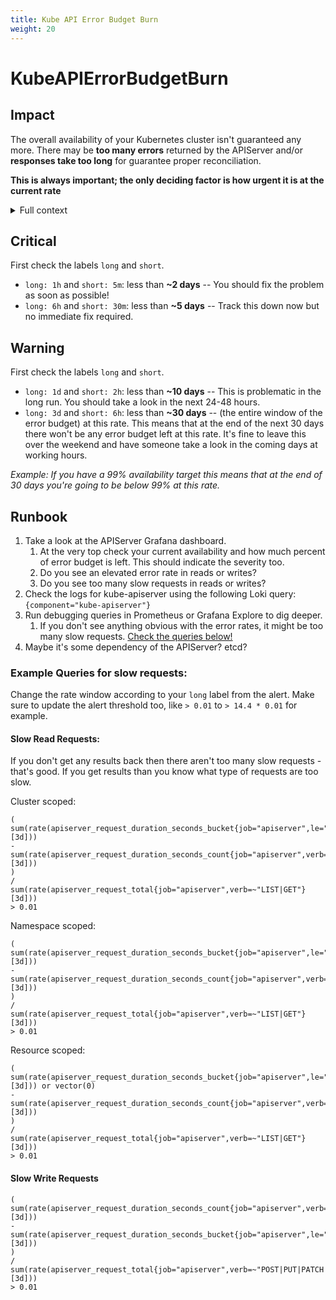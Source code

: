 ```yaml
---
title: Kube API Error Budget Burn
weight: 20
---
```


# KubeAPIErrorBudgetBurn

## Impact

The overall availability of your Kubernetes cluster isn't guaranteed any more.
There may be **too many errors** returned by the APIServer and/or **responses take too long** for guarantee proper reconciliation.

**This is always important; the only deciding factor is how urgent it is at the current rate**

<details>
<summary>Full context</summary>

This alert essentially means that a higher-than-expected percentage of the operations kube-apiserver is performing are erroring. Since random errors are inevitable, kube-apiserver has a "budget" of errors that it is allowed to make before triggering this alert.

Learn more about Multiple Burn Rate Alerts in the [SRE Workbook Chapter 5](https://sre.google/workbook/alerting-on-slos/#recommended_time_windows_and_burn_rates_f).

</details>

## Critical

First check the labels `long` and `short`.

* `long: 1h` and `short: 5m`: less than **~2 days** -- You should fix the problem as soon as possible!
* `long: 6h` and `short: 30m`: less than **~5 days** -- Track this down now but no immediate fix required.

## Warning

First check the labels `long` and `short`.

* `long: 1d` and `short: 2h`: less than **~10 days** -- This is problematic in the long run. You should take a look in the next 24-48 hours.
* `long: 3d` and `short: 6h`: less than **~30 days** -- (the entire window of the error budget) at this rate. This means that at the end of the next 30 days there won't be any error budget left at this rate. It's fine to leave this over the weekend and have someone take a look in the coming days at working hours.

_Example: If you have a 99% availability target this means that at the end of 30 days you're going to be below 99% at this rate._

## Runbook

1. Take a look at the APIServer Grafana dashboard.
    1. At the very top check your current availability and how much percent of error budget is left. This should indicate the severity too.
    1. Do you see an elevated error rate in reads or writes?
    1. Do you see too many slow requests in reads or writes?
1. Check the logs for kube-apiserver using the following Loki query: `{component="kube-apiserver"}`
1. Run debugging queries in Prometheus or Grafana Explore to dig deeper.
    1. If you don't see anything obvious with the error rates, it might be too many slow requests. [Check the queries below!](#example-queries-for-slow-requests)
1. Maybe it's some dependency of the APIServer? etcd?

### Example Queries for slow requests:

Change the rate window according to your `long` label from the alert.
Make sure to update the alert threshold too, like `> 0.01` to `> 14.4 * 0.01` for example.

#### Slow Read Requests:

If you don't get any results back then there aren't too many slow requests - that's good.
If you get results than you know what type of requests are too slow.

Cluster scoped:
```
(
sum(rate(apiserver_request_duration_seconds_bucket{job="apiserver",le="40",scope="cluster",verb=~"LIST|GET"}[3d]))
-
sum(rate(apiserver_request_duration_seconds_count{job="apiserver",verb=~"LIST|GET"}[3d]))
)
/
sum(rate(apiserver_request_total{job="apiserver",verb=~"LIST|GET"}[3d]))
> 0.01
```
Namespace scoped:
```
(
sum(rate(apiserver_request_duration_seconds_bucket{job="apiserver",le="5",scope="namespace",verb=~"LIST|GET"}[3d]))
-
sum(rate(apiserver_request_duration_seconds_count{job="apiserver",verb=~"LIST|GET"}[3d]))
)
/
sum(rate(apiserver_request_total{job="apiserver",verb=~"LIST|GET"}[3d]))
> 0.01
```

Resource scoped:
```
(
sum(rate(apiserver_request_duration_seconds_bucket{job="apiserver",le="1",scope=~"resource|",verb=~"LIST|GET"}[3d])) or vector(0)
-
sum(rate(apiserver_request_duration_seconds_count{job="apiserver",verb=~"LIST|GET"}[3d]))
)
/
sum(rate(apiserver_request_total{job="apiserver",verb=~"LIST|GET"}[3d]))
> 0.01
```

#### Slow Write Requests

```
(
sum(rate(apiserver_request_duration_seconds_count{job="apiserver",verb=~"POST|PUT|PATCH|DELETE"}[3d]))
-
sum(rate(apiserver_request_duration_seconds_bucket{job="apiserver",le="1",verb=~"POST|PUT|PATCH|DELETE"}[3d]))
)
/
sum(rate(apiserver_request_total{job="apiserver",verb=~"POST|PUT|PATCH|DELETE"}[3d]))
> 0.01
```
